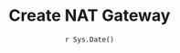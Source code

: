 ---
title : "Create NAT Gateway"
date :  "`r Sys.Date()`" 
weight : 5
chapter : true
pre : " <b> 2.5 </b> "
---